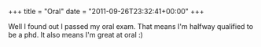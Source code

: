 +++
title = "Oral"
date = "2011-09-26T23:32:41+00:00"
+++

Well I found out I passed my oral exam.  That means I'm halfway qualified to be a phd.  It also means I'm great at oral :)
			